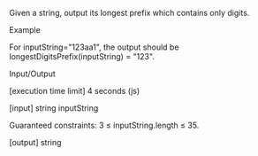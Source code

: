 Given a string, output its longest prefix which contains only digits.

Example

For inputString="123aa1", the output should be
longestDigitsPrefix(inputString) = "123".

Input/Output

[execution time limit] 4 seconds (js)

[input] string inputString

Guaranteed constraints:
3 ≤ inputString.length ≤ 35.

[output] string
